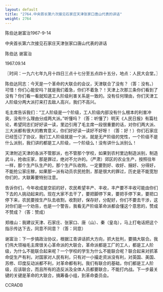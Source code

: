 ```yaml
---
layout: default
title: "2764.中央首长第六次接见石家庄天津张家口唐山代表的讲话"
weight: 2764
---
```


陈伯达谢富治1967-9-14

中央首长第六次接见石家庄天津张家口唐山代表的讲话

陈伯达 谢富治

1967.09.14

〖时间：一九六七年九月十四日三点十七分至五点四十五分，地点：人民大会堂。〗

陈伯达同志：今天是一个革命的大联合的会议，天津联合了没有？（答：没有。）可惜！你们心能安吗？就是我们着急，你们不着急？！天津上次那三条你们看到了没有？你们看一看就知道工人阶级利害关系是一致的。没有任何理由，你们天津工人阶级分两大派打来打去敌人高兴，我们不高兴。

毛主席告诉我们：“工人阶级是一个阶级，工人阶级内部没有什么根本的利害冲突，没有什么理由分成两大派。”听懂吗？（答：听懂了）明天《人民日报》有篇社论，希望同志们好好读一读，里边引用了毛主席一段很重要的话，对你们两大派、三大派都有很大的教育意义，你们好好读一读好不好呀！（答：好！）你们石家庄已经签订了协议，我们工人阶级就是一个派，就是无产阶级的党性，一个阶级不是什么派别，我们讲的都是工人阶级，一个阶级么！没有讲什么派别么！

天津附近天津的各派不管那派，也不管那个学校，如果到农村里边制造派别，制造武斗，抢收庄家，那是罪过，绝对不允许的。（严肃）郊区的农业生产，按照往年一样，那个生产队生产的，那个生产队收购，一定要割好、收好、捆好、分得好，不能抢公家庄稼，如果那一派有动员农民抢割，那是很大的罪过，历史是不能宽恕你们的，大联筹要特别注意。

告诉你们，今年收成是空前的好，农民希望丰产、丰收，丰产要不丰收可能由你们下去的人挑动起来的。现在大家不去干了，要把脚停下来，要把手停下来，要把口停下来，农民要按生产队去收割，收割好，保存好，分配好，你们不要去干涉，这对你们是一个劝告，也是一个警告，我看无产阶级革命派都会懂这个意思的，赞成不赞成？（答：赞成）

郑维山：我建议天津、石家庄、张家口、唐（山）、秦（皇岛），马上打电话把这个指示传达下去，同意不同意？（答：同意）

谢富治：下一步搞政治协议，根据江青讲话抓大方向，抓大批判，要搞大联合。我们伟大领袖毛主席很关心革命派的大联合，革命派都是工厂的工人，都是工人阶级，为什么不能联合起来呢？一个学校的学生为什么不能联合呢？联合起来对抓革命促生产有利，对国家对人民有利，只有对一小撮走资派没有利，对英国、美国、苏修、印度反动派都不利，对革命都有利。我们有联合的基础，你们都是工人阶级，应该联合，而且所有的造反派及全体人员都要联合，不能打内战。下一步最关键的关键是革命的大联合，搞筹备小组，到革命委员会。

CCRADB

